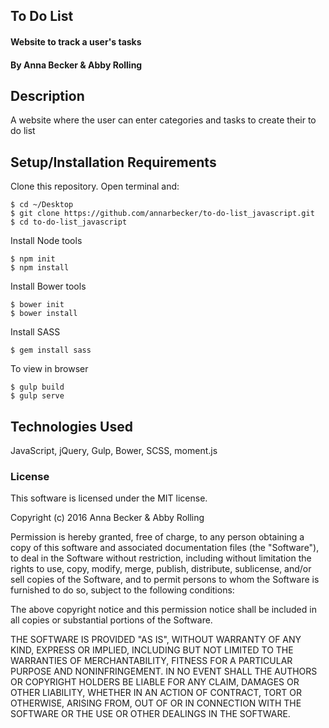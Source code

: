 ## To Do List

#### Website to track a user's tasks

#### By Anna Becker & Abby Rolling

## Description
 A website where the user can enter categories and tasks to create their to do list

## Setup/Installation Requirements

Clone this repository. Open terminal and:

```
$ cd ~/Desktop
$ git clone https://github.com/annarbecker/to-do-list_javascript.git
$ cd to-do-list_javascript
```

Install Node tools
```
$ npm init
$ npm install
```
Install Bower tools
```
$ bower init
$ bower install
```

Install SASS
```
$ gem install sass
```

To view in browser
```
$ gulp build
$ gulp serve
```

## Technologies Used

JavaScript, jQuery, Gulp, Bower, SCSS, moment.js

### License

This software is licensed under the MIT license.

Copyright (c) 2016 Anna Becker & Abby Rolling

Permission is hereby granted, free of charge, to any person obtaining a copy of this software and associated documentation files (the "Software"), to deal in the Software without restriction, including without limitation the rights to use, copy, modify, merge, publish, distribute, sublicense, and/or sell copies of the Software, and to permit persons to whom the Software is furnished to do so, subject to the following conditions:

The above copyright notice and this permission notice shall be included in all copies or substantial portions of the Software.

THE SOFTWARE IS PROVIDED "AS IS", WITHOUT WARRANTY OF ANY KIND, EXPRESS OR IMPLIED, INCLUDING BUT NOT LIMITED TO THE WARRANTIES OF MERCHANTABILITY, FITNESS FOR A PARTICULAR PURPOSE AND NONINFRINGEMENT. IN NO EVENT SHALL THE AUTHORS OR COPYRIGHT HOLDERS BE LIABLE FOR ANY CLAIM, DAMAGES OR OTHER LIABILITY, WHETHER IN AN ACTION OF CONTRACT, TORT OR OTHERWISE, ARISING FROM, OUT OF OR IN CONNECTION WITH THE SOFTWARE OR THE USE OR OTHER DEALINGS IN THE SOFTWARE.
